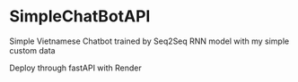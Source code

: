 # SimpleChatBotAPI
Simple Vietnamese Chatbot trained by Seq2Seq RNN model with my simple custom data

Deploy through fastAPI with Render
